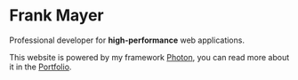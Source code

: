 # Frank Mayer

Professional developer for **high-performance** web applications.

This website is powered by my framework [Photon](https://photon-framework.github.io), you can read more about it in the [Portfolio](/en/portfolio).
